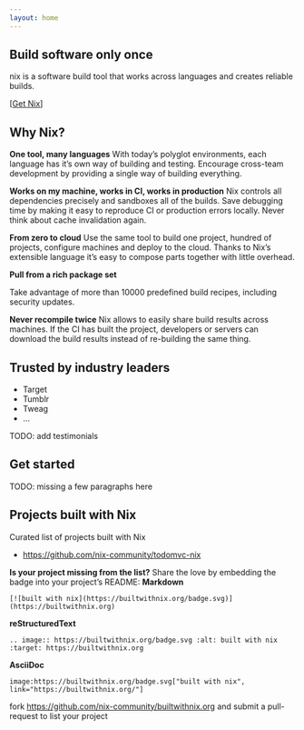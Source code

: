 ```yaml
---
layout: home
---
```


## Build software only once

nix is a software build tool that works across languages and creates reliable builds.

[[Get Nix](https://nixos.org/nix/)]

## Why Nix?

**One tool, many languages**
With today’s polyglot environments, each language has it’s own way of building and testing. Encourage cross-team development by providing a single way of building everything.

**Works on my machine, works in CI, works in production**
Nix controls all dependencies precisely and sandboxes all of the builds. Save debugging time by making it easy to reproduce CI or production errors locally. Never think about cache invalidation again.

**From zero to cloud**
Use the same tool to build one project, hundred of projects, configure machines and deploy to the cloud. Thanks to Nix’s extensible language it’s easy to compose parts together with little overhead.

**Pull from a rich package set**

Take advantage of more than 10000 predefined build recipes, including security updates.

**Never recompile twice**
Nix allows to easily share build results across machines. If the CI has built the project, developers or servers can download the build results instead of re-building the same thing.

## Trusted by industry leaders
- Target
- Tumblr
- Tweag
- …

TODO: add testimonials


## Get started

TODO: missing a few paragraphs here


## Projects built with Nix

Curated list of projects built with Nix

- https://github.com/nix-community/todomvc-nix

**Is your project missing from the list?**
Share the love by embedding the badge into your project’s README:
**Markdown**

    [![built with nix](https://builtwithnix.org/badge.svg)](https://builtwithnix.org)

**reStructuredText**

    .. image:: https://builtwithnix.org/badge.svg :alt: built with nix :target: https://builtwithnix.org

**AsciiDoc**

    image:https://builtwithnix.org/badge.svg["built with nix", link="https://builtwithnix.org/"]

fork https://github.com/nix-community/builtwithnix.org and submit a pull-request to list your project
